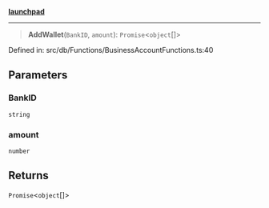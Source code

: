 [**launchpad**](index.md)

***

> **AddWallet**(`BankID`, `amount`): `Promise`\<`object`[]\>

Defined in: src/db/Functions/BusinessAccountFunctions.ts:40

## Parameters

### BankID

`string`

### amount

`number`

## Returns

`Promise`\<`object`[]\>
